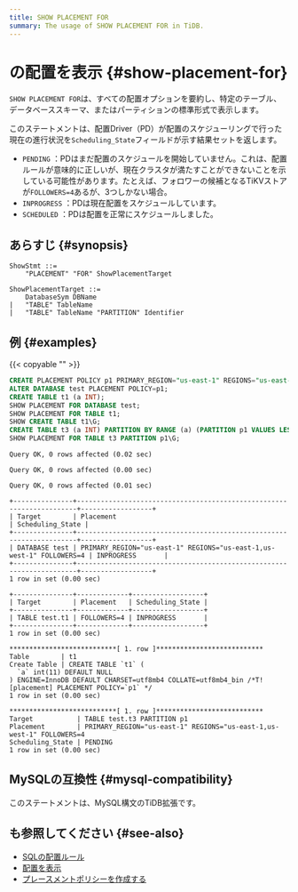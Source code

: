 ```yaml
---
title: SHOW PLACEMENT FOR
summary: The usage of SHOW PLACEMENT FOR in TiDB.
---
```


# の配置を表示 {#show-placement-for}

`SHOW PLACEMENT FOR`は、すべての配置オプションを要約し、特定のテーブル、データベーススキーマ、またはパーティションの標準形式で表示します。

このステートメントは、配置Driver（PD）が配置のスケジューリングで行った現在の進行状況を`Scheduling_State`フィールドが示す結果セットを返します。

-   `PENDING` ：PDはまだ配置のスケジュールを開始していません。これは、配置ルールが意味的に正しいが、現在クラスタが満たすことができないことを示している可能性があります。たとえば、フォロワーの候補となるTiKVストアが`FOLLOWERS=4`あるが、3つしかない場合。
-   `INPROGRESS` ：PDは現在配置をスケジュールしています。
-   `SCHEDULED` ：PDは配置を正常にスケジュールしました。

## あらすじ {#synopsis}

```ebnf+diagram
ShowStmt ::=
    "PLACEMENT" "FOR" ShowPlacementTarget

ShowPlacementTarget ::=
    DatabaseSym DBName
|   "TABLE" TableName
|   "TABLE" TableName "PARTITION" Identifier
```

## 例 {#examples}

{{< copyable "" >}}

```sql
CREATE PLACEMENT POLICY p1 PRIMARY_REGION="us-east-1" REGIONS="us-east-1,us-west-1" FOLLOWERS=4;
ALTER DATABASE test PLACEMENT POLICY=p1;
CREATE TABLE t1 (a INT);
SHOW PLACEMENT FOR DATABASE test;
SHOW PLACEMENT FOR TABLE t1;
SHOW CREATE TABLE t1\G;
CREATE TABLE t3 (a INT) PARTITION BY RANGE (a) (PARTITION p1 VALUES LESS THAN (10), PARTITION p2 VALUES LESS THAN (20));
SHOW PLACEMENT FOR TABLE t3 PARTITION p1\G;
```

```
Query OK, 0 rows affected (0.02 sec)

Query OK, 0 rows affected (0.00 sec)

Query OK, 0 rows affected (0.01 sec)

+---------------+----------------------------------------------------------------------+------------------+
| Target        | Placement                                                            | Scheduling_State |
+---------------+----------------------------------------------------------------------+------------------+
| DATABASE test | PRIMARY_REGION="us-east-1" REGIONS="us-east-1,us-west-1" FOLLOWERS=4 | INPROGRESS       |
+---------------+----------------------------------------------------------------------+------------------+
1 row in set (0.00 sec)

+---------------+-------------+------------------+
| Target        | Placement   | Scheduling_State |
+---------------+-------------+------------------+
| TABLE test.t1 | FOLLOWERS=4 | INPROGRESS       |
+---------------+-------------+------------------+
1 row in set (0.00 sec)

***************************[ 1. row ]***************************
Table        | t1
Create Table | CREATE TABLE `t1` (
  `a` int(11) DEFAULT NULL
) ENGINE=InnoDB DEFAULT CHARSET=utf8mb4 COLLATE=utf8mb4_bin /*T![placement] PLACEMENT POLICY=`p1` */
1 row in set (0.00 sec)

***************************[ 1. row ]***************************
Target           | TABLE test.t3 PARTITION p1
Placement        | PRIMARY_REGION="us-east-1" REGIONS="us-east-1,us-west-1" FOLLOWERS=4
Scheduling_State | PENDING
1 row in set (0.00 sec)
```

## MySQLの互換性 {#mysql-compatibility}

このステートメントは、MySQL構文のTiDB拡張です。

## も参照してください {#see-also}

-   [SQLの配置ルール](/placement-rules-in-sql.md)
-   [配置を表示](/sql-statements/sql-statement-show-placement.md)
-   [プレースメントポリシーを作成する](/sql-statements/sql-statement-create-placement-policy.md)
